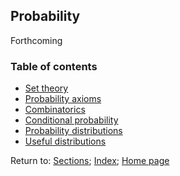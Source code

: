 ## Probability

Forthcoming

### Table of contents

* [Set theory](C01_P001_Set_theory.md)
* [Probability axioms](C01_P002_Probability_axioms.md)
* [Combinatorics](C01_P003_Combinatorics.md)
* [Conditional probability](C01_P004_Conditional_probability.md)
* [Probability distributions](C01_P005_Probability_distributions.md)
* [Useful distributions](C01_P006_Useful_distributions.md)

Return to:
[Sections](C00_P002_Chapters.md);
[Index](C0_P000_Alphabetical.md);
[Home page](https://rettopnivek.github.io/Tutorials_for_statistics/)

